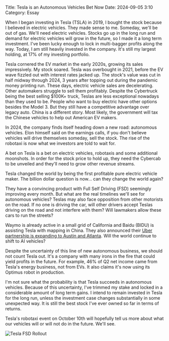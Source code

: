 Title: Tesla is an Autonomous Vehicles Bet Now 
Date: 2024-09-05 3:10 
Category: Essay

When I began investing in Tesla (TSLA) in 2019, I bought the stock because I believed in electric vehicles. They made sense to me. Someday, we'll be out of gas. We'll need electric vehicles. Stocks go up in the long run and demand for electric vehicles will grow in the future, so I made it a long term investment. I've been lucky enough to lock in multi-bagger profits along the way. Today, I am still heavily invested in the company. It's still my largest holding, at 17% of my investing portfolio. 

Tesla cornered the EV market in the early 2020s, growing its sales impressively. My stock soared. Tesla was overbought in 2021, before the EV wave fizzled out with interest rates jacked up. The stock's value was cut in half midway through 2024, 3 years after topping out during the pandemic money printing run. These days, electric vehicle sales are decelerating. Other automakers struggle to sell them profitably. Despite the Cybertruck being the best selling $100K+ truck, Teslas are less exceptional nowadays than they used to be. People who want to buy electric have other options besides the Model 3. But they still have a competitive advantage over legacy auto. China is a different story. Most likely, the government will tax the Chinese vehicles to help out American EV makers.

In 2024, the company finds itself heading down a new road: autonomous vehicles. Elon himself said on the earnings calls, if you don't believe vehicles will drive themselves someday, sell the stock. The rise of the robotaxi is now what we investors are told to wait for.

A bet on Tesla is a bet on electric vehicles, robotaxis and some additional moonshots. In order for the stock price to hold up, they need the Cybercab to be unveiled and they'll need to grow other revenue streams.

Tesla changed the world by being the first profitable pure electric vehicle maker. The billion dollar question is now... can they change the world again?

They have a convincing product with Full Self Driving (FSD) seemingly improving every month. But what are the real timelines we'll see for autonomous vehicles? Teslas may also face opposition from other motorists on the road. If no one is driving the car, will other drivers accept Teslas driving on the road and not interfere with them? Will lawmakers allow these cars to run the streets?

Waymo is already active in a small grid of California and Baidu (BIDU) is assisting Tesla with mapping in China. They also announced their [Uber partnership is expanding to Austin and Atlanta](https://www.repairerdrivennews.com/2024/09/17/uber-and-waymo-partner-in-austin-and-atlanta/). Will the world continue to shift to AI vehicles?

Despite the uncertainty of this line of new autonomous business, we should not count Tesla out. It's a company with many irons in the fire that could yield profits in the future. For example, 46% of Q2 net income came from Tesla's energy business, not from EVs. It also claims it's now using its Optimus robot in production.

I'm not sure what the probability is that Tesla succeeds in autonomous vehicles. Because of this uncertainty, I've trimmed my stake and locked in a considerable amount of long term gains. I intend to remain invested in Tesla for the long run, unless the investment case changes substantially in some unexpected way. It is still the best stock I've ever owned so far in terms of returns.

Tesla's robotaxi event on October 10th will hopefully tell us more about what our vehicles will or will not do in the future. We'll see.

![Tesla FSD Rollout]({static}/images/tesla-fsd-rollout.png)